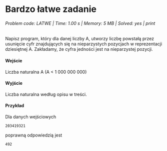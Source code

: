# Bardzo łatwe zadanie
###### Problem code: LATWE \| Time: 1.00 s \| Memory: 5 MB \| Solved: yes \| print

Napisz program, który dla danej liczby A, utworzy liczbę powstałą przez usunięcie cyfr znajdujących się na nieparzystych pozycjach w reprezentacji dziesiętnej A. Zakładamy, że cyfra jedności jest na nieparzystej pozycji.

#### Wejście
Liczba naturalna A (A < 1 000 000 000)

#### Wyjście
Liczba naturalna według opisu w treści.

#### Przykład
Dla danych wejściowych

```
203419321
```
poprawną odpowiedzią jest
```
492
```
